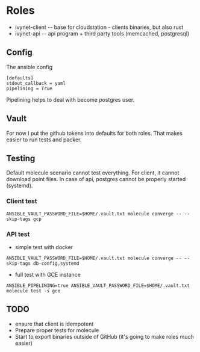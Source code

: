 # Roles

* ivynet-client -- base for cloudstation - clients binaries, but also rust
* ivynet-api -- api program + third party tools (memcached, postgresql)

## Config
The ansible config
```
[defaults]
stdout_callback = yaml
pipelining = True
```
Pipelining helps to deal with become postgres user.

## Vault
For now I put the github tokens into defaults for both roles.
That makes easier to run tests and packer.

## Testing

Default molecule scenario cannot test everything.
For client, it cannot download point files.
In case of api, postgres cannot be properly started (systemd).

### Client test
```
ANSIBLE_VAULT_PASSWORD_FILE=$HOME/.vault.txt molecule converge -- --skip-tags gcp
```

### API test

* simple test with docker
```
ANSIBLE_VAULT_PASSWORD_FILE=$HOME/.vault.txt molecule converge -- --skip-tags db-config,systemd
```
* full test with GCE instance
```
ANSIBLE_PIPELINING=true ANSIBLE_VAULT_PASSWORD_FILE=$HOME/.vault.txt molecule test -s gce
```
## TODO

* ensure that client is idempotent
* Prepare proper tests for molecule
* Start to export binaries outside of GitHub (it's going to make roles much easier)
